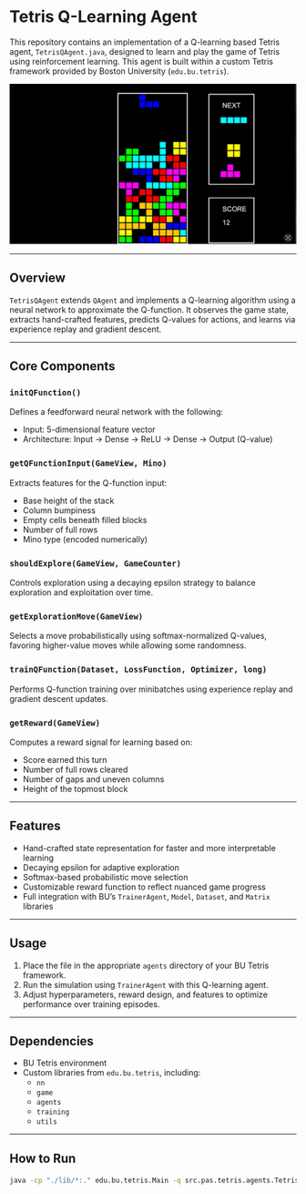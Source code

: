 # Tetris Q-Learning Agent

This repository contains an implementation of a Q-learning based Tetris agent, `TetrisQAgent.java`, designed to learn and play the game of Tetris using reinforcement learning. This agent is built within a custom Tetris framework provided by Boston University (`edu.bu.tetris`).

![Tetris Gameplay](tetris.jpg)

---

## Overview

`TetrisQAgent` extends `QAgent` and implements a Q-learning algorithm using a neural network to approximate the Q-function. It observes the game state, extracts hand-crafted features, predicts Q-values for actions, and learns via experience replay and gradient descent.

---

## Core Components

### `initQFunction()`
Defines a feedforward neural network with the following:
- Input: 5-dimensional feature vector
- Architecture: Input → Dense → ReLU → Dense → Output (Q-value)

### `getQFunctionInput(GameView, Mino)`
Extracts features for the Q-function input:
- Base height of the stack
- Column bumpiness
- Empty cells beneath filled blocks
- Number of full rows
- Mino type (encoded numerically)

### `shouldExplore(GameView, GameCounter)`
Controls exploration using a decaying epsilon strategy to balance exploration and exploitation over time.

### `getExplorationMove(GameView)`
Selects a move probabilistically using softmax-normalized Q-values, favoring higher-value moves while allowing some randomness.

### `trainQFunction(Dataset, LossFunction, Optimizer, long)`
Performs Q-function training over minibatches using experience replay and gradient descent updates.

### `getReward(GameView)`
Computes a reward signal for learning based on:
- Score earned this turn
- Number of full rows cleared
- Number of gaps and uneven columns
- Height of the topmost block

---

## Features

- Hand-crafted state representation for faster and more interpretable learning
- Decaying epsilon for adaptive exploration
- Softmax-based probabilistic move selection
- Customizable reward function to reflect nuanced game progress
- Full integration with BU’s `TrainerAgent`, `Model`, `Dataset`, and `Matrix` libraries

---

## Usage

1. Place the file in the appropriate `agents` directory of your BU Tetris framework.
2. Run the simulation using `TrainerAgent` with this Q-learning agent.
3. Adjust hyperparameters, reward design, and features to optimize performance over training episodes.

---

## Dependencies

- BU Tetris environment
- Custom libraries from `edu.bu.tetris`, including:
  - `nn`
  - `game`
  - `agents`
  - `training`
  - `utils`

---

## How to Run

```bash
java -cp "./lib/*:." edu.bu.tetris.Main -q src.pas.tetris.agents.TetrisQAgent | tee my_logfile.log 







